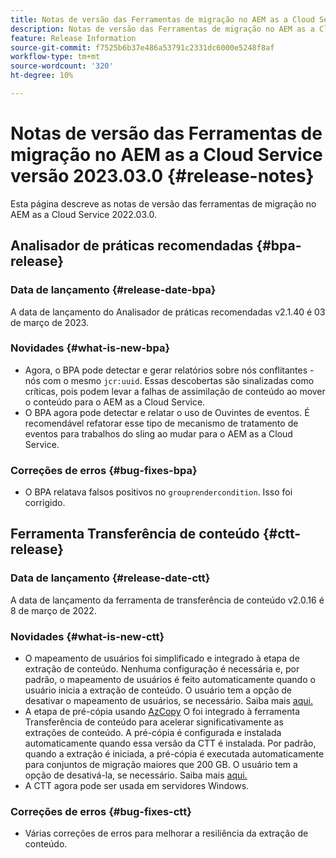 ```yaml
---
title: Notas de versão das Ferramentas de migração no AEM as a Cloud Service versão 2023.03.0
description: Notas de versão das Ferramentas de migração no AEM as a Cloud Service versão 2022.03.0
feature: Release Information
source-git-commit: f7525b6b37e486a53791c2331dc6000e5248f8af
workflow-type: tm+mt
source-wordcount: '320'
ht-degree: 10%

---
```


# Notas de versão das Ferramentas de migração no AEM as a Cloud Service versão 2023.03.0 {#release-notes}

Esta página descreve as notas de versão das ferramentas de migração no AEM as a Cloud Service 2022.03.0.

## Analisador de práticas recomendadas {#bpa-release}

### Data de lançamento {#release-date-bpa}

A data de lançamento do Analisador de práticas recomendadas v2.1.40 é 03 de março de 2023.

### Novidades {#what-is-new-bpa}

* Agora, o BPA pode detectar e gerar relatórios sobre nós conflitantes - nós com o mesmo `jcr:uuid`. Essas descobertas são sinalizadas como críticas, pois podem levar a falhas de assimilação de conteúdo ao mover o conteúdo para o AEM as a Cloud Service.
* O BPA agora pode detectar e relatar o uso de Ouvintes de eventos. É recomendável refatorar esse tipo de mecanismo de tratamento de eventos para trabalhos do sling ao mudar para o AEM as a Cloud Service.

### Correções de erros {#bug-fixes-bpa}

* O BPA relatava falsos positivos no `grouprendercondition`. Isso foi corrigido.

## Ferramenta Transferência de conteúdo {#ctt-release}

### Data de lançamento {#release-date-ctt}

A data de lançamento da ferramenta de transferência de conteúdo v2.0.16 é 8 de março de 2022.

### Novidades {#what-is-new-ctt}

* O mapeamento de usuários foi simplificado e integrado à etapa de extração de conteúdo. Nenhuma configuração é necessária e, por padrão, o mapeamento de usuários é feito automaticamente quando o usuário inicia a extração de conteúdo. O usuário tem a opção de desativar o mapeamento de usuários, se necessário. Saiba mais [aqui.](https://experienceleague.adobe.com/docs/experience-manager-cloud-service/content/migration-journey/cloud-migration/content-transfer-tool/user-mapping-and-migration.html?lang=en#user-mapping-detail)
* A etapa de pré-cópia usando [AzCopy](https://learn.microsoft.com/en-us/azure/storage/common/storage-use-azcopy-v10) O foi integrado à ferramenta Transferência de conteúdo para acelerar significativamente as extrações de conteúdo. A pré-cópia é configurada e instalada automaticamente quando essa versão da CTT é instalada. Por padrão, quando a extração é iniciada, a pré-cópia é executada automaticamente para conjuntos de migração maiores que 200 GB. O usuário tem a opção de desativá-la, se necessário. Saiba mais [aqui.](https://experienceleague.adobe.com/docs/experience-manager-cloud-service/content/migration-journey/cloud-migration/content-transfer-tool/handling-large-content-repositories.html?lang=en)
* A CTT agora pode ser usada em servidores Windows.

### Correções de erros {#bug-fixes-ctt}

* Várias correções de erros para melhorar a resiliência da extração de conteúdo.
